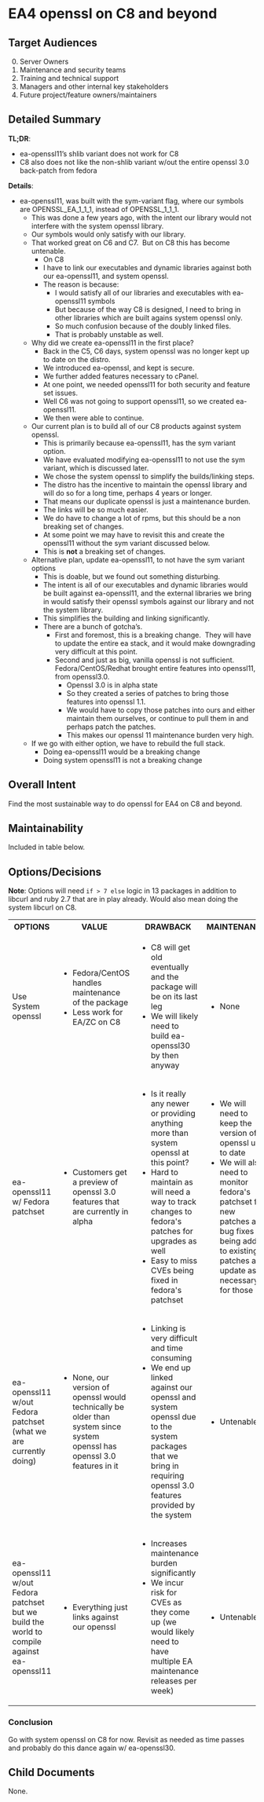 # EA4 openssl on C8 and beyond

## Target Audiences

0. Server Owners
1. Maintenance and security teams
2. Training and technical support
3. Managers and other internal key stakeholders
4. Future project/feature owners/maintainers

## Detailed Summary

**TL;DR**:

* ea-openssl11’s shlib variant does not work for C8
* C8 also does not like the non-shlib variant w/out the entire openssl 3.0 back-patch from fedora

**Details**:

*   ea-openssl11, was built with the sym-variant flag, where our symbols are OPENSSL\_EA\_1\_1\_1, instead of OPENSSL\_1\_1\_1.
    *   This was done a few years ago, with the intent our library would not interfere with the system openssl library.
    *   Our symbols would only satisfy with our library.
    *   That worked great on C6 and C7.  But on C8 this has become untenable.
        *   On C8
        *   I have to link our executables and dynamic libraries against both our ea-openssl11, and system openssl.
        *   The reason is because:
            *   I would satisfy all of our libraries and executables with ea-openssl11 symbols
            *   But because of the way C8 is designed, I need to bring in other libraries which are built agains system openssl only.
            *   So much confusion because of the doubly linked files.
            *   That is probably unstable as well.
    *   Why did we create ea-openssl11 in the first place?
        *   Back in the C5, C6 days, system openssl was no longer kept up to date on the distro.
        *   We introduced ea-openssl, and kept is secure.
        *   We further added features necessary to cPanel.
        *   At one point, we needed openssl11 for both security and feature set issues.
        *   Well C6 was not going to support openssl11, so we created ea-openssl11.
        *   We then were able to continue.
    *   Our current plan is to build all of our C8 products against system openssl.
        *   This is primarily because ea-openssl11, has the sym variant option.
        *   We have evaluated modifying ea-openssl11 to not use the sym variant, which is discussed later.
        *   We chose the system openssl to simplify the builds/linking steps.
        *   The distro has the incentive to maintain the openssl library and will do so for a long time, perhaps 4 years or longer.
        *   That means our duplicate openssl is just a maintenance burden.
        *   The links will be so much easier.
        *   We do have to change a lot of rpms, but this should be a non breaking set of changes.
        *   At some point we may have to revisit this and create the openssl11 without the sym variant discussed below.
        *   This is **not** a breaking set of changes.
    *   Alternative plan, update ea-openssl11, to not have the sym variant options
        *   This is doable, but we found out something disturbing.
        *   The intent is all of our executables and dynamic libraries would be built against ea-openssl11, and the external libraries we bring in would satisfy their openssl symbols against our library and not the system library.
        *   This simplifies the building and linking significantly.
        *   There are a bunch of gotcha’s.
            *   First and foremost, this is a breaking change.  They will have to update the entire ea stack, and it would make downgrading very difficult at this point.
            *   Second and just as big, vanilla openssl is not sufficient.  Fedora/CentOS/Redhat brought entire features into openssl11, from openssl3.0.
                *   Openssl 3.0 is in alpha state
                *   So they created a series of patches to bring those features into openssl 1.1.
                *   We would have to copy those patches into ours and either maintain them ourselves, or continue to pull them in and perhaps patch the patches.
                *   This makes our openssl 11 maintenance burden very high.
    *   If we go with either option, we have to rebuild the full stack.
        *   Doing ea-openssl11 would be a breaking change
        *   Doing system openssl11 is not a breaking change

## Overall Intent

Find the most sustainable way to do openssl for EA4 on C8 and beyond.

## Maintainability

Included in table below.

## Options/Decisions

**Note**: Options will need `if > 7 else` logic in 13 packages in addition to libcurl and ruby 2.7 that are in play already. Would also mean doing the system libcurl on C8.

<!-- from wiki’s “View Storage Format” -->
<table><colgroup><col /><col /><col /><col /><col /></colgroup>
<tbody>
<tr>
<th>OPTIONS</th>
<th>VALUE</th>
<th>DRAWBACK</th>
<th>MAINTENANCE</th>
<th>DECISION</th></tr>
<tr>
<td>Use System openssl</td>
<td>
<ul>
<li>Fedora/CentOS handles maintenance of the package</li>
<li>Less work for EA/ZC on C8</li></ul>
<p><br /></p></td>
<td>
<ul>
<li>C8 will get old eventually and the package will be on its last leg</li>
<li>We will likely need to build ea-openssl30 by then anyway</li></ul></td>
<td>
<ul>
<li>None</li></ul></td>
<td>
<ul>
<li>At this time, we think this is the way to go</li></ul></td></tr>
<tr>
<td>ea-openssl11 w/ Fedora patchset</td>
<td>
<ul>
<li>Customers get a preview of openssl 3.0 features that are currently in alpha</li></ul></td>
<td>
<ul>
<li>Is it really any newer or providing anything more than system openssl at this point?</li>
<li>Hard to maintain as will need a way to track changes to fedora's patches for upgrades as well</li>
<li>Easy to miss CVEs being fixed in fedora's patchset</li></ul></td>
<td>
<ul>
<li>We will need to keep the version of openssl up to date</li>
<li>We will also need to monitor fedora's patchset for new patches and bug fixes being added to existing patches and update as necessary for those</li></ul></td>
<td>
<ul>
<li>Not doing this as it increasing risk without providing enough value</li></ul></td></tr>
<tr>
<td colspan="1">ea-openssl11 w/out Fedora patchset (what we are currently doing)</td>
<td colspan="1">
<ul>
<li>None, our version of openssl would technically be older than system since system openssl has openssl 3.0 features in it</li></ul></td>
<td colspan="1">
<ul>
<li>Linking is very difficult and time consuming</li>
<li>We end up linked against our openssl and system openssl due to the system packages that we bring in requiring openssl 3.0 features provided by the system</li></ul></td>
<td colspan="1">
<ul>
<li>Untenable</li></ul></td>
<td colspan="1">
<ul>
<li>No, just no</li></ul></td></tr>
<tr>
<td colspan="1">ea-openssl11 w/out Fedora patchset but we build the world to compile against ea-openssl11</td>
<td colspan="1">
<ul>
<li>Everything just links against our openssl</li></ul></td>
<td colspan="1">
<ul>
<li>Increases maintenance burden significantly</li>
<li>We incur risk for CVEs as they come up (we would likely need to have multiple EA maintenance releases per week)</li></ul></td>
<td colspan="1">
<ul>
<li>Untenable</li></ul></td>
<td colspan="1">
<ul>
<li>Do we really want to become cPanel OS?</li></ul></td></tr></tbody></table>

### Conclusion

Go with system openssl on C8 for now. Revisit as needed as time passes and probably do this dance again w/ ea-openssl30.

## Child Documents

None.
